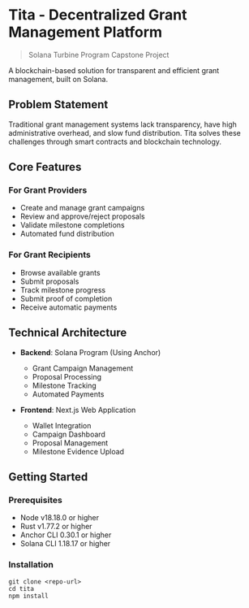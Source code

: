 # Tita - Decentralized Grant Management Platform

> Solana Turbine Program Capstone Project

A blockchain-based solution for transparent and efficient grant management, built on Solana.

## Problem Statement
Traditional grant management systems lack transparency, have high administrative overhead, and slow fund distribution. Tita solves these challenges through smart contracts and blockchain technology.

## Core Features

### For Grant Providers
- Create and manage grant campaigns
- Review and approve/reject proposals
- Validate milestone completions
- Automated fund distribution

### For Grant Recipients
- Browse available grants
- Submit proposals
- Track milestone progress
- Submit proof of completion
- Receive automatic payments

## Technical Architecture

- **Backend**: Solana Program (Using Anchor)
  - Grant Campaign Management
  - Proposal Processing
  - Milestone Tracking
  - Automated Payments

- **Frontend**: Next.js Web Application
  - Wallet Integration
  - Campaign Dashboard
  - Proposal Management
  - Milestone Evidence Upload

## Getting Started

### Prerequisites
- Node v18.18.0 or higher
- Rust v1.77.2 or higher
- Anchor CLI 0.30.1 or higher
- Solana CLI 1.18.17 or higher

### Installation
```shell
git clone <repo-url>
cd tita
npm install